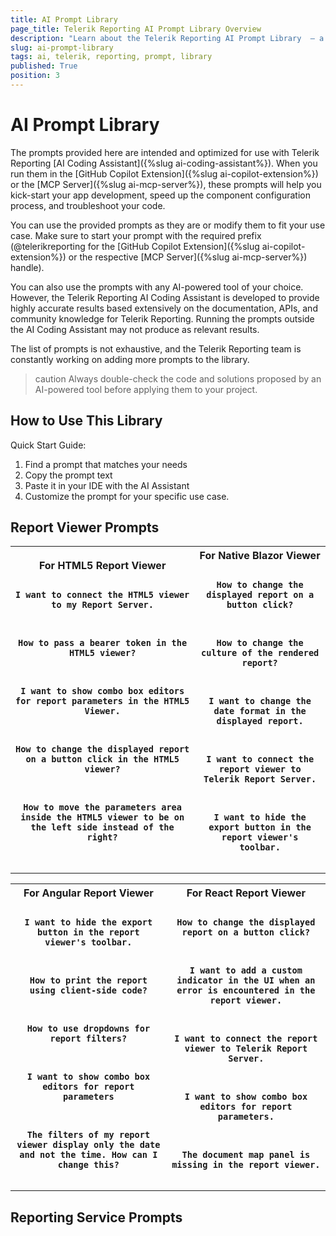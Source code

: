 ```yaml
---
title: AI Prompt Library
page_title: Telerik Reporting AI Prompt Library Overview
description: "Learn about the Telerik Reporting AI Prompt Library  – a collection of reusable prompts to boost productivity and output quality."
slug: ai-prompt-library
tags: ai, telerik, reporting, prompt, library
published: True
position: 3
---
```


# AI Prompt Library

The prompts provided here are intended and optimized for use with Telerik Reporting [AI Coding Assistant]({%slug ai-coding-assistant%}). When you run them in the [GitHub Copilot Extension]({%slug ai-copilot-extension%}) or the [MCP Server]({%slug ai-mcp-server%}), these prompts will help you kick-start your app development, speed up the component configuration process, and troubleshoot your code.

You can use the provided prompts as they are or modify them to fit your use case. Make sure to start your prompt with the required prefix (@telerikreporting for the [GitHub Copilot Extension]({%slug ai-copilot-extension%}) or the respective [MCP Server]({%slug ai-mcp-server%}) handle).

You can also use the prompts with any AI-powered tool of your choice. However, the Telerik Reporting AI Coding Assistant is developed to provide highly accurate results based extensively on the documentation, APIs, and community knowledge for Telerik Reporting. Running the prompts outside the AI Coding Assistant may not produce as relevant results.

The list of prompts is not exhaustive, and the Telerik Reporting team is constantly working on adding more prompts to the library.

>caution Always double-check the code and solutions proposed by an AI-powered tool before applying them to your project.

## How to Use This Library

Quick Start Guide:

1. Find a prompt that matches your needs
1. Copy the prompt text
1. Paste it in your IDE with the AI Assistant
1. Customize the prompt for your specific use case.

## Report Viewer Prompts

<table>
		<tr>
			<th>For HTML5 Report Viewer
			<pre><code>
I want to connect the HTML5 viewer to my Report Server.
				</code></pre>
<pre><code>
How to pass a bearer token in the HTML5 viewer?
					</code></pre>
<pre><code>
I want to show combo box editors for report parameters in the HTML5 Viewer.
					</code></pre>
<pre><code>
How to change the displayed report on a button click in the HTML5 viewer?
					</code></pre>
<pre><code>
How to move the parameters area inside the HTML5 viewer to be on the left side instead of the right?
					</code></pre>
</th>
<th>For Native Blazor Viewer
			<pre><code>
How to change the displayed report on a button click?
				</code></pre>
				<pre><code>
How to change the culture of the rendered report?
				</code></pre>
				<pre><code>
I want to change the date format in the displayed report.
				</code></pre>
				<pre><code>
I want to connect the report viewer to Telerik Report Server.
				</code></pre>
				<pre><code>
I want to hide the export button in the report viewer's toolbar.
				</code></pre>
</table>  

<table>
		<tr>
			<th>For Angular Report Viewer
			<pre><code>
I want to hide the export button in the report viewer's toolbar.
				</code></pre>
	<pre><code>
How to print the report using client-side code?
				</code></pre>
	<pre><code>
How to use dropdowns for report filters?
				</code></pre>
	<pre><code>
I want to show combo box editors for report parameters
				</code></pre>
	<pre><code>
The filters of my report viewer display only the date and not the time. How can I change this?
				</code></pre>
	</th>
<th> For React Report Viewer
<pre><code>
How to change the displayed report on a button click?
				</code></pre>
	<pre><code>
I want to add a custom indicator in the UI when an error is encountered in the report viewer.
				</code></pre>
	<pre><code>
I want to connect the report viewer to Telerik Report Server.
				</code></pre>
	<pre><code>
I want to show combo box editors for report parameters.
		</code></pre>
	<pre><code>
The document map panel is missing in the report viewer.
				</code></pre>
</table>  
		
## Reporting Service Prompts

